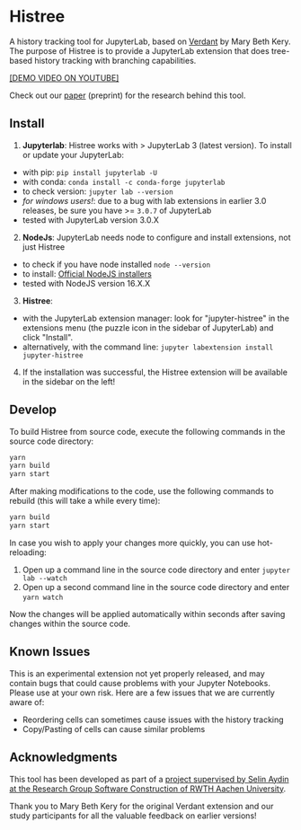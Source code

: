 # Histree

A history tracking tool for JupyterLab, based on [Verdant](https://github.com/mkery/Verdant) by Mary Beth Kery.
The purpose of Histree is to provide a JupyterLab extension that does tree-based history tracking with branching capabilities.

[[DEMO VIDEO ON YOUTUBE]](https://www.youtube.com/watch?v=lCylbZacPuw)

Check out our [paper](https://swc.rwth-aachen.de/docs/2023_APSEC__Studtmann_Aydin.pdf) (preprint) for the research behind this tool.

## Install
1. __Jupyterlab__: Histree works with > JupyterLab 3 (latest version). To install or update your JupyterLab: 
  * with pip: `pip install jupyterlab -U` 
  * with conda: `conda install -c conda-forge jupyterlab`
  * to check version: `jupyter lab --version`
  * _for windows users!_: due to a bug with lab extensions in earlier 3.0 releases, be sure you have >= `3.0.7` of JupyterLab
  * tested with JupyterLab version 3.0.X
2. __NodeJs__: JupyterLab needs node to configure and install extensions, not just Histree
  * to check if you have node installed `node --version`
  * to install: [Official NodeJS installers](https://nodejs.org/en/download/)
  * tested with NodeJS version 16.X.X
3. __Histree__:
  * with the JupyterLab extension manager: look for "jupyter-histree" in the extensions menu (the puzzle icon in the sidebar of JupyterLab) and click "Install".
  * alternatively, with the command line: `jupyter labextension install jupyter-histree`
4. If the installation was successful, the Histree extension will be available in the sidebar on the left!

## Develop
To build Histree from source code, execute the following commands in the source code directory:

```bash
yarn
yarn build
yarn start
```

After making modifications to the code, use the following commands to rebuild (this will take a while every time):
```bash
yarn build
yarn start
```

In case you wish to apply your changes more quickly, you can use hot-reloading:

1. Open up a command line in the source code directory and enter `jupyter lab --watch`
2. Open up a second command line in the source code directory and enter `yarn watch`

Now the changes will be applied automatically within seconds after saving changes within the source code.

## Known Issues
This is an experimental extension not yet properly released, and may contain bugs that could cause problems with your Jupyter Notebooks. Please use at your own risk. Here are a few issues that we are currently aware of:
* Reordering cells can sometimes cause issues with the history tracking
* Copy/Pasting of cells can cause similar problems

## Acknowledgments
This tool has been developed as part of a [project supervised by Selin Aydin at the Research Group Software Construction of RWTH Aachen University](https://swc.rwth-aachen.de/theses/experiment-history-tracking-for-jupyter-notebooks/).

Thank you to Mary Beth Kery for the original Verdant extension and our study participants for all the valuable feedback on earlier versions!
